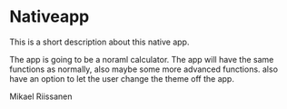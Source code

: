 # Nativeapp

This is a short description about this native app.

The app is going to be a noraml calculator. The app will have the same functions as normally, also maybe some more advanced functions. 
also have an option to let the user change the theme off the app.

Mikael Riissanen 
